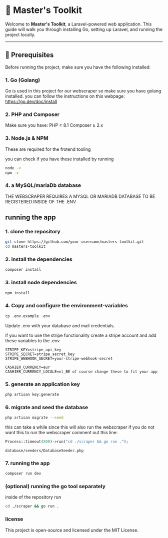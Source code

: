 # 📘 Master's Toolkit

Welcome to **Master's Toolkit**, a Laravel-powered web application. This guide will walk you through installing Go, setting up Laravel, and running the project locally.

---

## 🚀 Prerequisites

Before running the project, make sure you have the following installed:

### 1. Go (Golang)

Go is used in this project for our webscraper so make sure you have golang installed.
you can follow the instructions on this webpage: https://go.dev/doc/install

### 2. PHP and Composer
Make sure you have:
    PHP ≥ 8.1
    Composer ≥ 2.x

### 3. Node.js & NPM
These are required for the frotend tooling

you can check if you have these installed by running
```bash
node -v
npm -v
```

### 4. a MySQL/mariaDb database
THE WEBSCRAPER REQUIRES A MYSQL OR MARIADB DATABASE TO BE REGISTERED INSIDE OF THE .ENV

## running the app

### 1. clone the repository
```bash
git clone https://github.com/your-username/masters-toolkit.git
cd masters-toolkit
```

### 2. install the dependencies
```bash
composer install
```

### 3. install node dependencies
```bash
npm install
```

### 4. Copy and configure the environment-variables
```bash
cp .env.example .env
```
Update .env with your database and mail credentials.

if you want to use the stripe functionality create a stripe account and add these variables to the .env
```
STRIPE_KEY=stripe_api_key
STRIPE_SECRET=stripe_secret_key
STRIPE_WEBHOOK_SECRET=your-stripe-webhook-secret

CASHIER_CURRENCY=eur
CASHIER_CURRENCY_LOCALE=nl_BE of course change these to fit your app
```

### 5. generate an application key
```bash
php artisan key:generate
```

### 6. migrate and seed the database
```bash
php artisan migrate --seed
```
this can take a while since this will also run the webscraper
if you do not want this to run the webscraper comment out this line:
```PHP
Process::timeout(800)->run("cd ./scraper && go run .");
```
`database/seeders/DatabaseSeeder.php`

### 7. running the app
```bash
composer run dev
```

### (optional) running the go tool separately
inside of the repository run 
```bash
cd ./scraper && go run .
```

### license
This project is open-source and licensed under the MIT License.